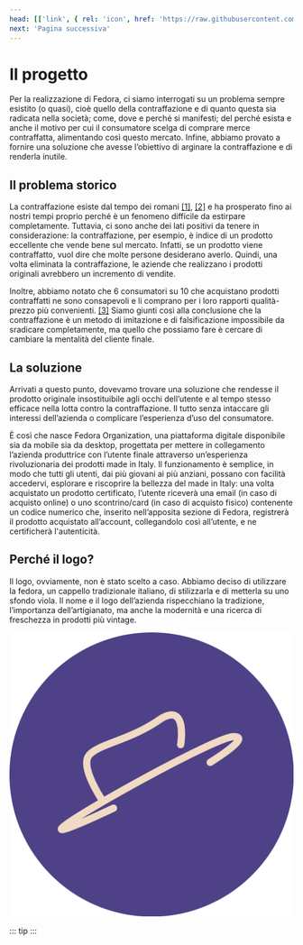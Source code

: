 ```yaml
---
head: [['link', { rel: 'icon', href: 'https://raw.githubusercontent.com/FedoraOrg/Fedora/main/resources/favicon.ico' }]]
next: 'Pagina successiva'
---
```


# Il progetto
Per la realizzazione di Fedora, ci siamo interrogati su un problema sempre esistito (o quasi), cioè quello della contraffazione e di quanto questa sia radicata nella società;
come, dove e perché si manifesti; del perché esista e anche il motivo per cui il consumatore scelga di comprare merce contraffatta, alimentando così questo mercato.
Infine, abbiamo provato a fornire una soluzione che avesse l’obiettivo di arginare la contraffazione e di renderla inutile.

## Il problema storico
La contraffazione esiste dal tempo dei romani <a href="https://www.collinedizenone.com/gli-antichi-romani-combattevano-la-contraffazione/">[1]</a>, <a href="https://www.collinedizenone.com/la-contraffazione-dellolio-nellantichita/">[2]</a> e ha prosperato fino ai nostri tempi proprio perché è un fenomeno difficile da estirpare completamente.
Tuttavia, ci sono anche dei lati positivi da tenere in considerazione: la contraffazione, per esempio, è indice di un prodotto eccellente che vende bene sul mercato.
Infatti, se un prodotto viene contraffatto, vuol dire che molte persone desiderano averlo. Quindi, una volta eliminata la contraffazione, le aziende che realizzano i prodotti originali avrebbero un incremento di vendite.  

Inoltre, abbiamo notato che 6 consumatori su 10 che acquistano prodotti contraffatti ne sono consapevoli e li comprano per i loro rapporti qualità-prezzo più convenienti. <a href="https://www.ilsole24ore.com/art/la-contraffazione-made-italy-e-business-globale-32-miliardi-ADstI1UB">[3]</a>
Siamo giunti così alla conclusione che la contraffazione è un metodo di imitazione e di falsificazione impossibile da sradicare completamente, ma quello che possiamo fare è cercare di cambiare la mentalità del cliente finale.

## La soluzione
Arrivati a questo punto, dovevamo trovare una soluzione che rendesse il prodotto originale insostituibile agli occhi dell’utente e al tempo stesso efficace nella lotta contro la contraffazione.
Il tutto senza intaccare gli interessi dell’azienda o complicare l’esperienza d’uso del consumatore. 

È così che nasce Fedora Organization, una piattaforma digitale disponibile sia da mobile sia da desktop, progettata per mettere in collegamento l’azienda produttrice con l’utente finale attraverso un’esperienza rivoluzionaria dei prodotti made in Italy.
Il funzionamento è semplice, in modo che tutti gli utenti, dai più giovani ai più anziani, possano con facilità accedervi, esplorare e riscoprire la bellezza del made in Italy:
una volta acquistato un prodotto certificato, l’utente riceverà una email (in caso di acquisto online) o uno scontrino/card (in caso di acquisto fisico) contenente un codice numerico che,
inserito nell’apposita sezione di Fedora, registrerà il prodotto acquistato all’account, collegandolo così all’utente, e ne certificherà l'autenticità.

## Perché il logo?
Il logo, ovviamente, non è stato scelto a caso. Abbiamo deciso di utilizzare la fedora, un cappello tradizionale italiano, di stilizzarla e di metterla su uno sfondo viola.
Il nome e il logo dell’azienda rispecchiano la tradizione, l’importanza dell’artigianato, ma anche la modernità e una ricerca di freschezza in prodotti più vintage.

![Fedora logo](https://raw.githubusercontent.com/FedoraOrg/Fedora/main/resources/logo-round.png)

::: tip <CustomFooter/>
:::
